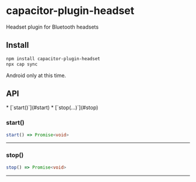 # capacitor-plugin-headset

Headset plugin for Bluetooth headsets

## Install

```bash
npm install capacitor-plugin-headset
npx cap sync
```

Android only at this time.

## API

<docgen-index>
* [`start()`](#start)
* [`stop(...)`](#stop)
</docgen-index>

<docgen-api>
<!-- run doc gen to generate docs from the source -->
<!-- More info: https://github.com/ionic-team/capacitor-docgen -->

### start()

```typescript
start() => Promise<void>
```

---

### stop()

```typescript
stop() => Promise<void>
```

---

</docgen-api>
